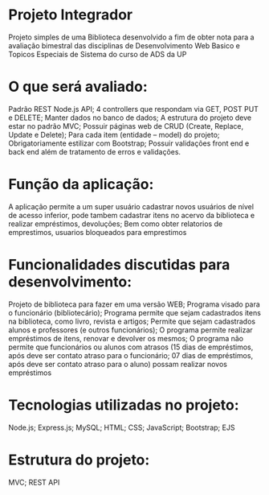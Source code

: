 # Projeto Integrador
Projeto simples de uma Biblioteca desenvolvido a fim de obter nota para a avaliação bimestral das disciplinas de Desenvolvimento Web Basico e Topicos Especiais de Sistema do curso de ADS da UP

# O que será avaliado: 
Padrão REST Node.js API; 
4 controllers que respondam via GET, POST PUT e DELETE; 
Manter dados no banco de dados; 
A estrutura do projeto deve estar no padrão MVC; 
Possuir páginas web de CRUD (Create, Replace, Update e Delete); Para cada item (entidade – model) do projeto;  
Obrigatoriamente estilizar com Bootstrap; 
Possuir validações front end e back end além de tratamento de erros e validações.

# Função da aplicação:

A aplicação permite a um super usuário cadastrar novos usuários de nível de acesso inferior, pode tambem cadastrar itens no acervo da biblioteca e realizar empréstimos, devoluções; Bem como obter relatorios de emprestimos, usuarios bloqueados para emprestimos

# Funcionalidades discutidas para desenvolvimento:

Projeto de biblioteca para fazer em uma versão WEB; 
Programa visado para o funcionário (bibliotecário); 
Programa permite que sejam cadastrados itens na biblioteca, como livro, revista e artigos; 
Permite que sejam cadastrados alunos e professores (e outros funcionários); 
O programa permite realizar empréstimos de itens, renovar e devolver os mesmos; 
O programa não permite que funcionários ou alunos com atrasos (15 dias de empréstimos, após deve ser contato atraso para o funcionário; 07 dias de empréstimos, após deve ser contato atraso para o aluno) possam realizar novos empréstimos

# Tecnologias utilizadas no projeto:
Node.js; Express.js; MySQL; HTML; CSS; JavaScript; Bootstrap; EJS

# Estrutura do projeto:
MVC; REST API


